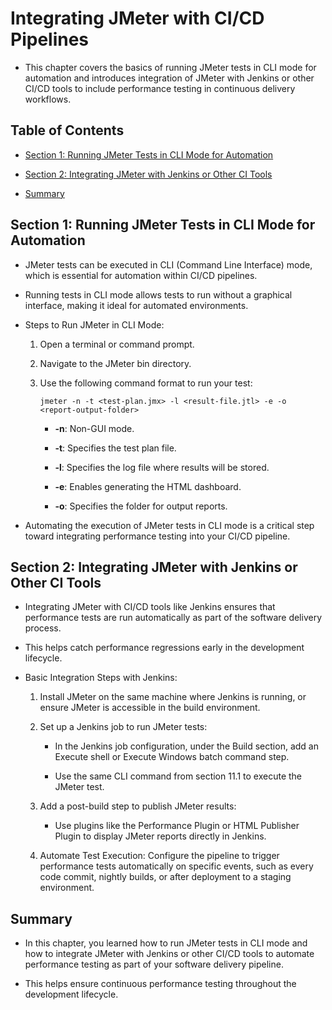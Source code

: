 # Integrating JMeter with CI/CD Pipelines

- This chapter covers the basics of running JMeter tests in CLI mode for automation and introduces integration of JMeter with Jenkins or other CI/CD tools to include performance testing in continuous delivery workflows.

## Table of Contents

- [Section 1: Running JMeter Tests in CLI Mode for Automation](#section-1-running-jmeter-tests-in-cli-mode-for-automation)

- [Section 2: Integrating JMeter with Jenkins or Other CI Tools](#section-2-integrating-jmeter-with-jenkins-or-other-ci-tools)

- [Summary](#summary)

## Section 1: Running JMeter Tests in CLI Mode for Automation

- JMeter tests can be executed in CLI (Command Line Interface) mode, which is essential for automation within CI/CD pipelines. 

- Running tests in CLI mode allows tests to run without a graphical interface, making it ideal for automated environments.

- Steps to Run JMeter in CLI Mode:

    1. Open a terminal or command prompt.
    
    2. Navigate to the JMeter bin directory.
    
    3. Use the following command format to run your test:

        ```  
        jmeter -n -t <test-plan.jmx> -l <result-file.jtl> -e -o <report-output-folder>
        ```

        - **-n**: Non-GUI mode.
        
        - **-t**: Specifies the test plan file.
        
        - **-l**: Specifies the log file where results will be stored.
        
        - **-e**: Enables generating the HTML dashboard.
        
        - **-o**: Specifies the folder for output reports.
        
- Automating the execution of JMeter tests in CLI mode is a critical step toward integrating performance testing into your CI/CD pipeline.

## Section 2: Integrating JMeter with Jenkins or Other CI Tools

- Integrating JMeter with CI/CD tools like Jenkins ensures that performance tests are run automatically as part of the software delivery process. 
 
- This helps catch performance regressions early in the development lifecycle.

- Basic Integration Steps with Jenkins:

    1. Install JMeter on the same machine where Jenkins is running, or ensure JMeter is accessible in the build environment.
    
    2. Set up a Jenkins job to run JMeter tests:
    
        - In the Jenkins job configuration, under the Build section, add an Execute shell or Execute Windows batch command step.
        
        - Use the same CLI command from section 11.1 to execute the JMeter test.

    3. Add a post-build step to publish JMeter results:
        
        - Use plugins like the Performance Plugin or HTML Publisher Plugin to display JMeter reports directly in Jenkins.
    
    4. Automate Test Execution: Configure the pipeline to trigger performance tests automatically on specific events, such as every code commit, nightly builds, or after deployment to a staging environment.

## Summary

- In this chapter, you learned how to run JMeter tests in CLI mode and how to integrate JMeter with Jenkins or other CI/CD tools to automate performance testing as part of your software delivery pipeline. 

- This helps ensure continuous performance testing throughout the development lifecycle.